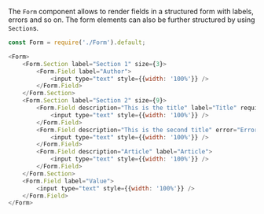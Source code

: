 The `Form` component allows to render fields in a structured form with labels, errors and so on. The form elements can
also be further structured by using `Section`s.

```javascript
const Form = require('./Form').default;

<Form>
    <Form.Section label="Section 1" size={3}>
        <Form.Field label="Author">
            <input type="text" style={{width: '100%'}} />
        </Form.Field>
    </Form.Section>
    <Form.Section label="Section 2" size={9}>
        <Form.Field description="This is the title" label="Title" required={true} size={3}>
            <input type="text" style={{width: '100%'}} />
        </Form.Field>
        <Form.Field description="This is the second title" error="Error!" label="Second title" required={true} size={9}>
            <input type="text" style={{width: '100%'}} />
        </Form.Field>
        <Form.Field description="Article" label="Article">
            <input type="text" style={{width: '100%'}} />
        </Form.Field>
    </Form.Section>
    <Form.Field label="Value">
        <input type="text" style={{width: '100%'}} />
    </Form.Field>
</Form>
```
